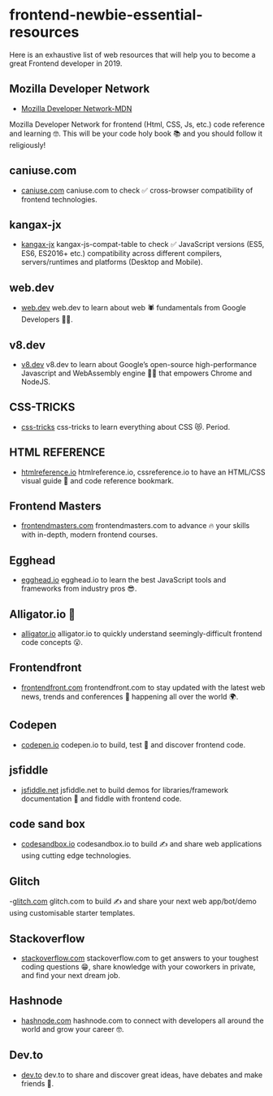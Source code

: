 # frontend-newbie-essential-resources

Here is an exhaustive list of web resources that will help you to become a great Frontend developer in 2019.

## Mozilla Developer Network
- [Mozilla Developer Network-MDN](https://developer.mozilla.org/en-US/)

Mozilla Developer Network for frontend (Html, CSS, Js, etc.) code reference and learning 🤓. This will be your code holy book 📚 and you should follow it religiously!

## caniuse.com 
- [caniuse.com](https://caniuse.com)
caniuse.com to check ✅ cross-browser compatibility of frontend technologies.

## kangax-jx
- [kangax-jx](https://kangax.github.io/compat-table/es6/)
kangax-js-compat-table to check ✅ JavaScript versions (ES5, ES6, ES2016+ etc.) compatibility across different compilers, servers/runtimes and platforms (Desktop and Mobile).

## web.dev
- [web.dev](https://web.dev)
web.dev to learn about web 🕷 fundamentals from Google Developers 👨‍💻.

## v8.dev
- [v8.dev](https://v8.dev)
v8.dev to learn about Google’s open-source high-performance Javascript and WebAssembly engine 🦸‍♂️ that empowers Chrome and NodeJS.

## CSS-TRICKS
- [css-tricks](https://css-tricks.com)
css-tricks to learn everything about CSS 😻. Period.

## HTML REFERENCE
- [htmlreference.io](https://htmlreference.io)
htmlreference.io, cssreference.io to have an HTML/CSS visual guide 🤩 and code reference bookmark.

## Frontend Masters
- [frontendmasters.com](https://frontendmasters.com)
frontendmasters.com to advance 🔥 your skills with in-depth, modern frontend courses.

## Egghead 
- [egghead.io](https://egghead.io)
egghead.io to learn the best JavaScript tools and frameworks from industry pros 😎.

## Alligator.io 🐊
- [alligator.io](https://alligator.io)
alligator.io to quickly understand seemingly-difficult frontend code concepts 😮.

## Frontendfront
- [frontendfront.com](https://frontendfront.com)
frontendfront.com to stay updated with the latest web news, trends and conferences 📣 happening all over the world 🌍.

## Codepen
- [codepen.io](https://codepen.io)
codepen.io to build, test 🧐 and discover frontend code.

## jsfiddle
- [jsfiddle.net](https://jsfiddle.net)
jsfiddle.net to build demos for libraries/framework documentation 📃 and fiddle with frontend code.

## code sand box
- [codesandbox.io](https://codesandbox.io)
codesandbox.io to build ✍️ and share web applications using cutting edge technologies.

## Glitch
-[glitch.com](https://glitch.com/)
glitch.com to build ✍️ and share your next web app/bot/demo using customisable starter templates.

## Stackoverflow
- [stackoverflow.com](https://stackoverflow.com)
stackoverflow.com to get answers to your toughest coding questions 😁, share knowledge with your coworkers in private, and find your next dream job.

## Hashnode
- [hashnode.com](hashnode.com)
hashnode.com to connect with developers all around the world and grow your career 🤓.

## Dev.to
- [dev.to](dev.to)
dev.to to share and discover great ideas, have debates and make friends 💛.
